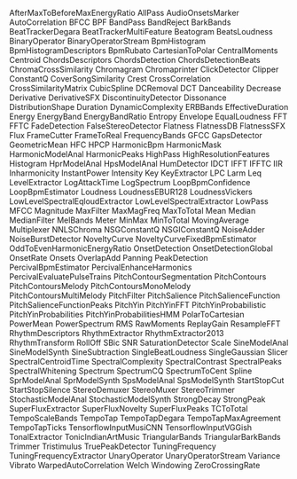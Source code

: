 AfterMaxToBeforeMaxEnergyRatio
AllPass
AudioOnsetsMarker
AutoCorrelation
BFCC
BPF
BandPass
BandReject
BarkBands
BeatTrackerDegara
BeatTrackerMultiFeature
Beatogram
BeatsLoudness
BinaryOperator
BinaryOperatorStream
BpmHistogram
BpmHistogramDescriptors
BpmRubato
CartesianToPolar
CentralMoments
Centroid
ChordsDescriptors
ChordsDetection
ChordsDetectionBeats
ChromaCrossSimilarity
Chromagram
Chromaprinter
ClickDetector
Clipper
ConstantQ
CoverSongSimilarity
Crest
CrossCorrelation
CrossSimilarityMatrix
CubicSpline
DCRemoval
DCT
Danceability
Decrease
Derivative
DerivativeSFX
DiscontinuityDetector
Dissonance
DistributionShape
Duration
DynamicComplexity
ERBBands
EffectiveDuration
Energy
EnergyBand
EnergyBandRatio
Entropy
Envelope
EqualLoudness
FFT
FFTC
FadeDetection
FalseStereoDetector
Flatness
FlatnessDB
FlatnessSFX
Flux
FrameCutter
FrameToReal
FrequencyBands
GFCC
GapsDetector
GeometricMean
HFC
HPCP
HarmonicBpm
HarmonicMask
HarmonicModelAnal
HarmonicPeaks
HighPass
HighResolutionFeatures
Histogram
HprModelAnal
HpsModelAnal
HumDetector
IDCT
IFFT
IFFTC
IIR
Inharmonicity
InstantPower
Intensity
Key
KeyExtractor
LPC
Larm
Leq
LevelExtractor
LogAttackTime
LogSpectrum
LoopBpmConfidence
LoopBpmEstimator
Loudness
LoudnessEBUR128
LoudnessVickers
LowLevelSpectralEqloudExtractor
LowLevelSpectralExtractor
LowPass
MFCC
Magnitude
MaxFilter
MaxMagFreq
MaxToTotal
Mean
Median
MedianFilter
MelBands
Meter
MinMax
MinToTotal
MovingAverage
Multiplexer
NNLSChroma
NSGConstantQ
NSGIConstantQ
NoiseAdder
NoiseBurstDetector
NoveltyCurve
NoveltyCurveFixedBpmEstimator
OddToEvenHarmonicEnergyRatio
OnsetDetection
OnsetDetectionGlobal
OnsetRate
Onsets
OverlapAdd
Panning
PeakDetection
PercivalBpmEstimator
PercivalEnhanceHarmonics
PercivalEvaluatePulseTrains
PitchContourSegmentation
PitchContours
PitchContoursMelody
PitchContoursMonoMelody
PitchContoursMultiMelody
PitchFilter
PitchSalience
PitchSalienceFunction
PitchSalienceFunctionPeaks
PitchYin
PitchYinFFT
PitchYinProbabilistic
PitchYinProbabilities
PitchYinProbabilitiesHMM
PolarToCartesian
PowerMean
PowerSpectrum
RMS
RawMoments
ReplayGain
ResampleFFT
RhythmDescriptors
RhythmExtractor
RhythmExtractor2013
RhythmTransform
RollOff
SBic
SNR
SaturationDetector
Scale
SineModelAnal
SineModelSynth
SineSubtraction
SingleBeatLoudness
SingleGaussian
Slicer
SpectralCentroidTime
SpectralComplexity
SpectralContrast
SpectralPeaks
SpectralWhitening
Spectrum
SpectrumCQ
SpectrumToCent
Spline
SprModelAnal
SprModelSynth
SpsModelAnal
SpsModelSynth
StartStopCut
StartStopSilence
StereoDemuxer
StereoMuxer
StereoTrimmer
StochasticModelAnal
StochasticModelSynth
StrongDecay
StrongPeak
SuperFluxExtractor
SuperFluxNovelty
SuperFluxPeaks
TCToTotal
TempoScaleBands
TempoTap
TempoTapDegara
TempoTapMaxAgreement
TempoTapTicks
TensorflowInputMusiCNN
TensorflowInputVGGish
TonalExtractor
TonicIndianArtMusic
TriangularBands
TriangularBarkBands
Trimmer
Tristimulus
TruePeakDetector
TuningFrequency
TuningFrequencyExtractor
UnaryOperator
UnaryOperatorStream
Variance
Vibrato
WarpedAutoCorrelation
Welch
Windowing
ZeroCrossingRate
